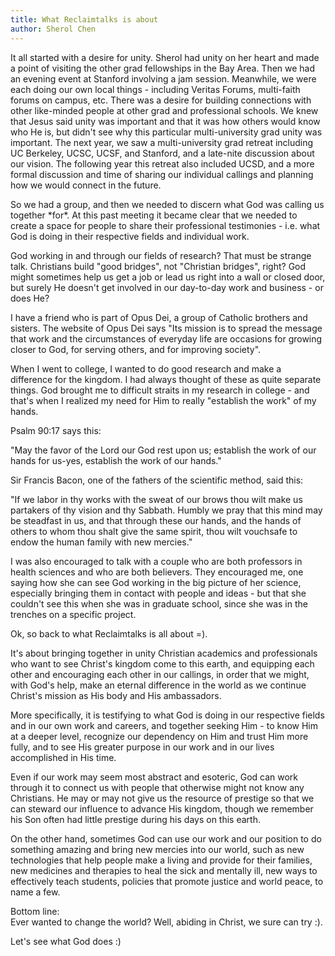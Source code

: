 ```yaml
---
title: What Reclaimtalks is about
author: Sherol Chen
---
```


It all started with a desire for unity. Sherol had unity on her heart
and made a point of visiting the other grad fellowships in the Bay Area.
Then we had an evening event at Stanford involving a jam session.
Meanwhile, we were each doing our own local things - including Veritas
Forums, multi-faith forums on campus, etc. There was a desire for
building connections with other like-minded people at other grad and
professional schools. We knew that Jesus said unity was important and
that it was how others would know who He is, but didn't see why this
particular multi-university grad unity was important. The next year, we
saw a multi-university grad retreat including UC Berkeley, UCSC, UCSF,
and Stanford, and a late-nite discussion about our vision. The following
year this retreat also included UCSD, and a more formal discussion and
time of sharing our individual callings and planning how we would
connect in the future.

<!-- break -->

So we had a group, and then we needed to discern what God was calling us
together \*for\*. At this past meeting it became clear that we needed to
create a space for people to share their professional testimonies - i.e.
what God is doing in their respective fields and individual work.

God working in and through our fields of research? That must be strange
talk. Christians build "good bridges", not "Christian bridges", right?
God might sometimes help us get a job or lead us right into a wall or
closed door, but surely He doesn't get involved in our day-to-day work
and business - or does He?

I have a friend who is part of Opus Dei, a group of Catholic brothers
and sisters. The website of Opus Dei says "Its mission is to spread the
message that work and the circumstances of everyday life are occasions
for growing closer to God, for serving others, and for improving
society".

When I went to college, I wanted to do good research and make a
difference for the kingdom. I had always thought of these as quite
separate things. God brought me to difficult straits in my research in
college - and that's when I realized my need for Him to really
"establish the work" of my hands.

Psalm 90:17 says this:

"May the favor of the Lord our God rest upon us; establish the work of
our hands for us-yes, establish the work of our hands."

Sir Francis Bacon, one of the fathers of the scientific method, said
this:

"If we labor in thy works with the sweat of our brows thou wilt make us
partakers of thy vision and thy Sabbath. Humbly we pray that this mind
may be steadfast in us, and that through these our hands, and the hands
of others to whom thou shalt give the same spirit, thou wilt vouchsafe
to endow the human family with new mercies."

I was also encouraged to talk with a couple who are both professors in
health sciences and who are both believers. They encouraged me, one
saying how she can see God working in the big picture of her science,
especially bringing them in contact with people and ideas - but that she
couldn't see this when she was in graduate school, since she was in the
trenches on a specific project.

Ok, so back to what Reclaimtalks is all about =).

It's about bringing together in unity Christian academics and
professionals who want to see Christ's kingdom come to this earth, and
equipping each other and encouraging each other in our callings, in
order that we might, with God's help, make an eternal difference in the
world as we continue Christ's mission as His body and His ambassadors.

More specifically, it is testifying to what God is doing in our
respective fields and in our own work and careers, and together seeking
Him - to know Him at a deeper level, recognize our dependency on Him and
trust Him more fully, and to see His greater purpose in our work and in
our lives accomplished in His time.

Even if our work may seem most abstract and esoteric, God can work
through it to connect us with people that otherwise might not know any
Christians. He may or may not give us the resource of prestige so that
we can steward our influence to advance His kingdom, though we remember
his Son often had little prestige during his days on this earth.

On the other hand, sometimes God can use our work and our position to do
something amazing and bring new mercies into our world, such as new
technologies that help people make a living and provide for their
families, new medicines and therapies to heal the sick and mentally ill,
new ways to effectively teach students, policies that promote justice
and world peace, to name a few.

Bottom line:\
 Ever wanted to change the world? Well, abiding in Christ, we sure can
try :).

Let's see what God does :)
